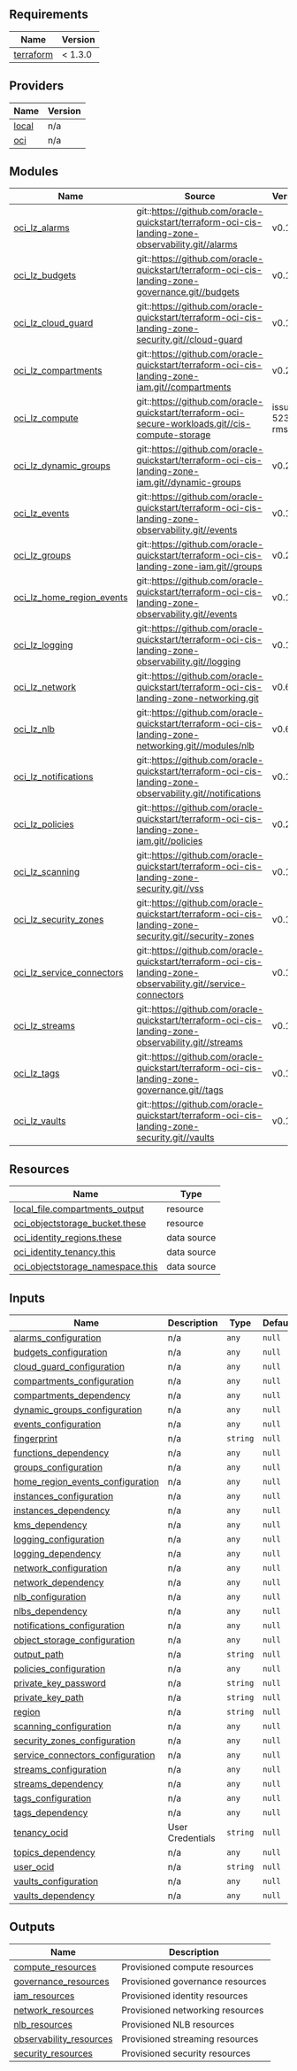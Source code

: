 ## Requirements

| Name | Version |
|------|---------|
| <a name="requirement_terraform"></a> [terraform](#requirement\_terraform) | < 1.3.0 |

## Providers

| Name | Version |
|------|---------|
| <a name="provider_local"></a> [local](#provider\_local) | n/a |
| <a name="provider_oci"></a> [oci](#provider\_oci) | n/a |

## Modules

| Name | Source | Version |
|------|--------|---------|
| <a name="module_oci_lz_alarms"></a> [oci\_lz\_alarms](#module\_oci\_lz\_alarms) | git::https://github.com/oracle-quickstart/terraform-oci-cis-landing-zone-observability.git//alarms | v0.1.3 |
| <a name="module_oci_lz_budgets"></a> [oci\_lz\_budgets](#module\_oci\_lz\_budgets) | git::https://github.com/oracle-quickstart/terraform-oci-cis-landing-zone-governance.git//budgets | v0.1.2 |
| <a name="module_oci_lz_cloud_guard"></a> [oci\_lz\_cloud\_guard](#module\_oci\_lz\_cloud\_guard) | git::https://github.com/oracle-quickstart/terraform-oci-cis-landing-zone-security.git//cloud-guard | v0.1.4 |
| <a name="module_oci_lz_compartments"></a> [oci\_lz\_compartments](#module\_oci\_lz\_compartments) | git::https://github.com/oracle-quickstart/terraform-oci-cis-landing-zone-iam.git//compartments | v0.2.1 |
| <a name="module_oci_lz_compute"></a> [oci\_lz\_compute](#module\_oci\_lz\_compute) | git::https://github.com/oracle-quickstart/terraform-oci-secure-workloads.git//cis-compute-storage | issue-523-rms |
| <a name="module_oci_lz_dynamic_groups"></a> [oci\_lz\_dynamic\_groups](#module\_oci\_lz\_dynamic\_groups) | git::https://github.com/oracle-quickstart/terraform-oci-cis-landing-zone-iam.git//dynamic-groups | v0.2.1 |
| <a name="module_oci_lz_events"></a> [oci\_lz\_events](#module\_oci\_lz\_events) | git::https://github.com/oracle-quickstart/terraform-oci-cis-landing-zone-observability.git//events | v0.1.3 |
| <a name="module_oci_lz_groups"></a> [oci\_lz\_groups](#module\_oci\_lz\_groups) | git::https://github.com/oracle-quickstart/terraform-oci-cis-landing-zone-iam.git//groups | v0.2.1 |
| <a name="module_oci_lz_home_region_events"></a> [oci\_lz\_home\_region\_events](#module\_oci\_lz\_home\_region\_events) | git::https://github.com/oracle-quickstart/terraform-oci-cis-landing-zone-observability.git//events | v0.1.3 |
| <a name="module_oci_lz_logging"></a> [oci\_lz\_logging](#module\_oci\_lz\_logging) | git::https://github.com/oracle-quickstart/terraform-oci-cis-landing-zone-observability.git//logging | v0.1.3 |
| <a name="module_oci_lz_network"></a> [oci\_lz\_network](#module\_oci\_lz\_network) | git::https://github.com/oracle-quickstart/terraform-oci-cis-landing-zone-networking.git | v0.6.6 |
| <a name="module_oci_lz_nlb"></a> [oci\_lz\_nlb](#module\_oci\_lz\_nlb) | git::https://github.com/oracle-quickstart/terraform-oci-cis-landing-zone-networking.git//modules/nlb | v0.6.6 |
| <a name="module_oci_lz_notifications"></a> [oci\_lz\_notifications](#module\_oci\_lz\_notifications) | git::https://github.com/oracle-quickstart/terraform-oci-cis-landing-zone-observability.git//notifications | v0.1.3 |
| <a name="module_oci_lz_policies"></a> [oci\_lz\_policies](#module\_oci\_lz\_policies) | git::https://github.com/oracle-quickstart/terraform-oci-cis-landing-zone-iam.git//policies | v0.2.1 |
| <a name="module_oci_lz_scanning"></a> [oci\_lz\_scanning](#module\_oci\_lz\_scanning) | git::https://github.com/oracle-quickstart/terraform-oci-cis-landing-zone-security.git//vss | v0.1.4 |
| <a name="module_oci_lz_security_zones"></a> [oci\_lz\_security\_zones](#module\_oci\_lz\_security\_zones) | git::https://github.com/oracle-quickstart/terraform-oci-cis-landing-zone-security.git//security-zones | v0.1.4 |
| <a name="module_oci_lz_service_connectors"></a> [oci\_lz\_service\_connectors](#module\_oci\_lz\_service\_connectors) | git::https://github.com/oracle-quickstart/terraform-oci-cis-landing-zone-observability.git//service-connectors | v0.1.3 |
| <a name="module_oci_lz_streams"></a> [oci\_lz\_streams](#module\_oci\_lz\_streams) | git::https://github.com/oracle-quickstart/terraform-oci-cis-landing-zone-observability.git//streams | v0.1.3 |
| <a name="module_oci_lz_tags"></a> [oci\_lz\_tags](#module\_oci\_lz\_tags) | git::https://github.com/oracle-quickstart/terraform-oci-cis-landing-zone-governance.git//tags | v0.1.2 |
| <a name="module_oci_lz_vaults"></a> [oci\_lz\_vaults](#module\_oci\_lz\_vaults) | git::https://github.com/oracle-quickstart/terraform-oci-cis-landing-zone-security.git//vaults | v0.1.4 |

## Resources

| Name | Type |
|------|------|
| [local_file.compartments_output](https://registry.terraform.io/providers/hashicorp/local/latest/docs/resources/file) | resource |
| [oci_objectstorage_bucket.these](https://registry.terraform.io/providers/oracle/oci/latest/docs/resources/objectstorage_bucket) | resource |
| [oci_identity_regions.these](https://registry.terraform.io/providers/oracle/oci/latest/docs/data-sources/identity_regions) | data source |
| [oci_identity_tenancy.this](https://registry.terraform.io/providers/oracle/oci/latest/docs/data-sources/identity_tenancy) | data source |
| [oci_objectstorage_namespace.this](https://registry.terraform.io/providers/oracle/oci/latest/docs/data-sources/objectstorage_namespace) | data source |

## Inputs

| Name | Description | Type | Default | Required |
|------|-------------|------|---------|:--------:|
| <a name="input_alarms_configuration"></a> [alarms\_configuration](#input\_alarms\_configuration) | n/a | `any` | `null` | no |
| <a name="input_budgets_configuration"></a> [budgets\_configuration](#input\_budgets\_configuration) | n/a | `any` | `null` | no |
| <a name="input_cloud_guard_configuration"></a> [cloud\_guard\_configuration](#input\_cloud\_guard\_configuration) | n/a | `any` | `null` | no |
| <a name="input_compartments_configuration"></a> [compartments\_configuration](#input\_compartments\_configuration) | n/a | `any` | `null` | no |
| <a name="input_compartments_dependency"></a> [compartments\_dependency](#input\_compartments\_dependency) | n/a | `any` | `null` | no |
| <a name="input_dynamic_groups_configuration"></a> [dynamic\_groups\_configuration](#input\_dynamic\_groups\_configuration) | n/a | `any` | `null` | no |
| <a name="input_events_configuration"></a> [events\_configuration](#input\_events\_configuration) | n/a | `any` | `null` | no |
| <a name="input_fingerprint"></a> [fingerprint](#input\_fingerprint) | n/a | `string` | `null` | no |
| <a name="input_functions_dependency"></a> [functions\_dependency](#input\_functions\_dependency) | n/a | `any` | `null` | no |
| <a name="input_groups_configuration"></a> [groups\_configuration](#input\_groups\_configuration) | n/a | `any` | `null` | no |
| <a name="input_home_region_events_configuration"></a> [home\_region\_events\_configuration](#input\_home\_region\_events\_configuration) | n/a | `any` | `null` | no |
| <a name="input_instances_configuration"></a> [instances\_configuration](#input\_instances\_configuration) | n/a | `any` | `null` | no |
| <a name="input_instances_dependency"></a> [instances\_dependency](#input\_instances\_dependency) | n/a | `any` | `null` | no |
| <a name="input_kms_dependency"></a> [kms\_dependency](#input\_kms\_dependency) | n/a | `any` | `null` | no |
| <a name="input_logging_configuration"></a> [logging\_configuration](#input\_logging\_configuration) | n/a | `any` | `null` | no |
| <a name="input_logging_dependency"></a> [logging\_dependency](#input\_logging\_dependency) | n/a | `any` | `null` | no |
| <a name="input_network_configuration"></a> [network\_configuration](#input\_network\_configuration) | n/a | `any` | `null` | no |
| <a name="input_network_dependency"></a> [network\_dependency](#input\_network\_dependency) | n/a | `any` | `null` | no |
| <a name="input_nlb_configuration"></a> [nlb\_configuration](#input\_nlb\_configuration) | n/a | `any` | `null` | no |
| <a name="input_nlbs_dependency"></a> [nlbs\_dependency](#input\_nlbs\_dependency) | n/a | `any` | `null` | no |
| <a name="input_notifications_configuration"></a> [notifications\_configuration](#input\_notifications\_configuration) | n/a | `any` | `null` | no |
| <a name="input_object_storage_configuration"></a> [object\_storage\_configuration](#input\_object\_storage\_configuration) | n/a | `any` | `null` | no |
| <a name="input_output_path"></a> [output\_path](#input\_output\_path) | n/a | `string` | `null` | no |
| <a name="input_policies_configuration"></a> [policies\_configuration](#input\_policies\_configuration) | n/a | `any` | `null` | no |
| <a name="input_private_key_password"></a> [private\_key\_password](#input\_private\_key\_password) | n/a | `string` | `null` | no |
| <a name="input_private_key_path"></a> [private\_key\_path](#input\_private\_key\_path) | n/a | `string` | `null` | no |
| <a name="input_region"></a> [region](#input\_region) | n/a | `string` | `null` | no |
| <a name="input_scanning_configuration"></a> [scanning\_configuration](#input\_scanning\_configuration) | n/a | `any` | `null` | no |
| <a name="input_security_zones_configuration"></a> [security\_zones\_configuration](#input\_security\_zones\_configuration) | n/a | `any` | `null` | no |
| <a name="input_service_connectors_configuration"></a> [service\_connectors\_configuration](#input\_service\_connectors\_configuration) | n/a | `any` | `null` | no |
| <a name="input_streams_configuration"></a> [streams\_configuration](#input\_streams\_configuration) | n/a | `any` | `null` | no |
| <a name="input_streams_dependency"></a> [streams\_dependency](#input\_streams\_dependency) | n/a | `any` | `null` | no |
| <a name="input_tags_configuration"></a> [tags\_configuration](#input\_tags\_configuration) | n/a | `any` | `null` | no |
| <a name="input_tags_dependency"></a> [tags\_dependency](#input\_tags\_dependency) | n/a | `any` | `null` | no |
| <a name="input_tenancy_ocid"></a> [tenancy\_ocid](#input\_tenancy\_ocid) | User Credentials | `string` | `null` | no |
| <a name="input_topics_dependency"></a> [topics\_dependency](#input\_topics\_dependency) | n/a | `any` | `null` | no |
| <a name="input_user_ocid"></a> [user\_ocid](#input\_user\_ocid) | n/a | `string` | `null` | no |
| <a name="input_vaults_configuration"></a> [vaults\_configuration](#input\_vaults\_configuration) | n/a | `any` | `null` | no |
| <a name="input_vaults_dependency"></a> [vaults\_dependency](#input\_vaults\_dependency) | n/a | `any` | `null` | no |

## Outputs

| Name | Description |
|------|-------------|
| <a name="output_compute_resources"></a> [compute\_resources](#output\_compute\_resources) | Provisioned compute resources |
| <a name="output_governance_resources"></a> [governance\_resources](#output\_governance\_resources) | Provisioned governance resources |
| <a name="output_iam_resources"></a> [iam\_resources](#output\_iam\_resources) | Provisioned identity resources |
| <a name="output_network_resources"></a> [network\_resources](#output\_network\_resources) | Provisioned networking resources |
| <a name="output_nlb_resources"></a> [nlb\_resources](#output\_nlb\_resources) | Provisioned NLB resources |
| <a name="output_observability_resources"></a> [observability\_resources](#output\_observability\_resources) | Provisioned streaming resources |
| <a name="output_security_resources"></a> [security\_resources](#output\_security\_resources) | Provisioned security resources |
